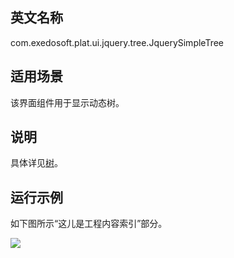 ## 英文名称 ##

com.exedosoft.plat.ui.jquery.tree.JquerySimpleTree

## 适用场景 ##

该界面组件用于显示动态树。

## 说明 ##

具体详见[树](ConifigTree.md)。

## 运行示例 ##

如下图所示“这儿是工程内容索引”部分。

<img src='http://eeplat.googlecode.com/files/structure_index.png' />